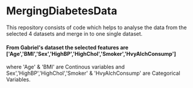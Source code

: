 # MergingDiabetesData
This repository consists of code which helps to analyse the data from the selected 4 datasets and merge in to one single dataset.

#### From Gabriel's dataset the selected features are ['Age','BMI','Sex','HighBP','HighChol','Smoker','HvyAlchConsump']

where 'Age' & 'BMI' are Continous variables and Sex','HighBP','HighChol','Smoker' & 'HvyAlchConsump' are Categorical Variables.
